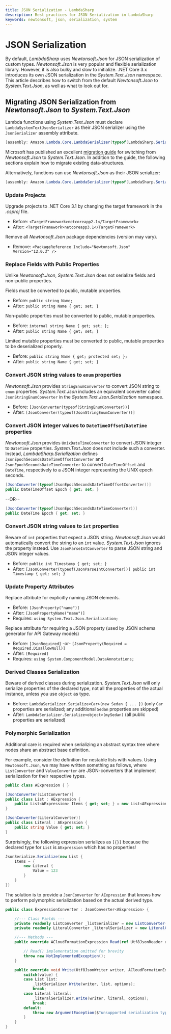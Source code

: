 ```yaml
---
title: JSON Serialization - LambdaSharp
description: Best practices for JSON Serialization in LambdaSharp
keywords: newtonsoft, json, serialization, system
---
```


# JSON Serialization

By default, _LambdaSharp_ uses _Newtonsoft.Json_ for JSON serialization of custom types. _Newtonsoft.Json_ is very popular and flexible serialization library. However, it is also bulky and slow to initialize. .NET Core 3.x introduces its own JSON serialization in the _System.Text.Json_ namespace. This article describes how to switch from the default _Newtonsoft.Json_ to _System.Text.Json_, as well as what to look out for.

## Migrating JSON Serialization from _Newtonsoft.Json_ to _System.Text.Json_

Lambda functions using _System.Text.Json_ must declare `LambdaSystemTextJsonSerializer` as their JSON serializer using the `JsonSerializer` assembly attribute.
```csharp
[assembly: Amazon.Lambda.Core.LambdaSerializer(typeof(LambdaSharp.Serialization.LambdaSystemTextJsonSerializer))]
```

Microsoft has published an excellent [migration guide](https://docs.microsoft.com/en-us/dotnet/standard/serialization/system-text-json-migrate-from-newtonsoft-how-to) for switching from _Newtonsoft.Json_ to _System.Text.Json_. In addition to the guide, the following sections explain how to migrate existing data-structures.

Alternatively, functions can use _Newtonsoft.Json_ as their JSON serializer:
```csharp
[assembly: Amazon.Lambda.Core.LambdaSerializer(typeof(LambdaSharp.Serialization.LambdaNewtonsoftJsonSerializer))]
```

### Update Projects

Upgrade projects to .NET Core 3.1 by changing the target framework in the _.csproj_ file.
* Before: `<TargetFramework>netcoreapp2.1</TargetFramework>`
* After: `<TargetFramework>netcoreapp3.1</TargetFramework>`

Remove all _Newtonsoft.Json_ package dependencies (version may vary).
* Remove: `<PackageReference Include="Newtonsoft.Json" Version="12.0.3" />`

### Replace Fields with Public Properties

Unlike _Newtonsoft.Json_, _System.Text.Json_ does not serialize fields and non-public properties.

Fields must be converted to public, mutable properties.
* Before: `public string Name;`
* After: `public string Name { get; set; }`

Non-public properties must be converted to public, mutable properties.
* Before: `internal string Name { get; set; };`
* After: `public string Name { get; set; }`

Limited mutable properties must be converted to public, mutable properties to be deserialized properly.
* Before: `public string Name { get; protected set; };`
* After: `public string Name { get; set; }`

### Convert JSON string values to `enum` properties

_Newtonsoft.Json_ provides `StringEnumConverter` to convert JSON string to `enum` properties. _System.Text.Json_ includes an equivalent converter called `JsonStringEnumConverter` in the _System.Text.Json.Serialization_ namespace.
* Before: `[JsonConverter(typeof(StringEnumConverter))]`
* After: `[JsonConverter(typeof(JsonStringEnumConverter))]`

### Convert JSON integer values to `DateTimeOffset`/`DateTime` properties

_Newtonsoft.Json_ provides `UnixDateTimeConverter` to convert JSON integer to `DateTime` properties. _System.Text.Json_ does not include such a converter. Instead, _LambdaSharp.Serialization_ defines `JsonEpochSecondsDateTimeOffsetConverter` and `JsonEpochSecondsDateTimeConverter` to convert `DateTimeOffset` and `DateTime`, respectively to a JSON integer representing the UNIX epoch seconds.

```csharp
[JsonConverter(typeof(JsonEpochSecondsDateTimeOffsetConverter))]
public DateTimeOffset Epoch { get; set; }
```

--OR--

```csharp
[JsonConverter(typeof(JsonEpochSecondsDateTimeConverter))]
public DateTime Epoch { get; set; }
```

### Convert JSON string values to `int` properties

Beware of `int` properties that expect a JSON string. _Newtonsoft.Json_ would automatically convert the string to an `int` value. _System.Text.Json_ ignores the property instead. Use `JsonParseIntConverter` to parse JSON string and JSON integer values.
* Before: `public int Timestamp { get; set; }`
* After: `[JsonConverter(typeof(JsonParseIntConverter))] public int Timestamp { get; set; }`

### Update Property Attributes

Replace attribute for explicitly naming JSON elements.
* Before: `[JsonProperty("name")]`
* After: `[JsonPropertyName("name")]`
* Requires: `using System.Text.Json.Serialization;`

Replace attribute for requiring a JSON property (used by JSON schema generator for API Gateway models)
* Before: `[JsonRequired]` -or- `[JsonProperty(Required = Required.DisallowNull)]`
* After: `[Required]`
* Requires: `using System.ComponentModel.DataAnnotations;`

### Derived Classes Serialization

Beware of derived classes during serialization. _System.Text.Json_ will only serialize properties of the declared type, not all the properties of the actual instance, unless you use `object` as type.
* Before: `LambdaSerializer.Serialize<Car>(new Sedan { ... })` (only `Car` properties are serialized; any additional `Sedan` properties are skipped)
* After: `LambdaSerializer.Serialize<object>(mySedan)` (all public properties are serialized)

### Polymorphic Serialization

Additional care is required when serializing an abstract syntax tree where nodes share an abstract base definition.

For example, consider the definition for nestable lists with values. Using `Newtonsoft.Json`, we may have written something as follows, where `ListConverter` and `ValueConverter` are JSON-converters that implement serialization for their respective types.
```csharp
public class AExpression { }

[JsonConverter(ListConverter)]
public class List : AExpression {
    public List<AExpression> Items { get; set; } = new List<AExpression>()
}

[JsonConverter(LiteralConverter)]
public class Literal : AExpression {
    public string Value { get; set; }
}
```

Surprisingly, the following expression serializes as `[{}]` because the declared type for `List` is `AExpression` which has no properties!
```csharp
JsonSerialize.Serialize(new List {
    Items = {
        new Literal {
            Value = 123
        }
    }
})
```

The solution is to provide a `JsonConverter` for `AExpression` that knows how to perform polymorphic serialization based on the actual derived type.
```csharp
public class ExpressionConverter : JsonConverter<AExpression> {

    //--- Class Fields ---
    private readonly ListConverter _listSerializer = new ListConverter();
    private readonly LiteralConverter _literalSerializer = new LiteralConverter();

    //--- Methods ---
    public override ACloudFormationExpression Read(ref Utf8JsonReader reader, Type typeToConvert, JsonSerializerOptions options) {

        // Read() implementation omitted for brevity
        throw new NotImplementedException();
    }

    public override void Write(Utf8JsonWriter writer, ACloudFormationExpression value, JsonSerializerOptions options) {
        switch(value) {
        case List list:
            _listSerializer.Write(writer, list, options);
            break;
        case Literal literal:
            _literalSerializer.Write(writer, literal, options);
            break;
        default:
            throw new ArgumentException($"unsupported serialization type {value?.GetType().FullName ?? "<null>"}");
        }
    }
}
```